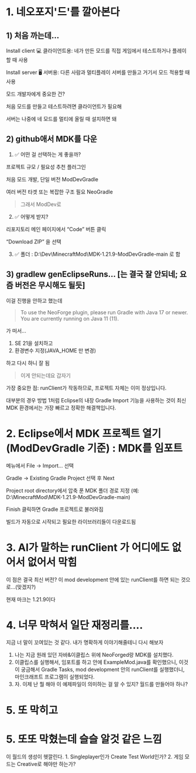 # 1. 네오포지'드'를 깔아본다

## 1) 처음 까는데...

Install client	💻 클라이언트용: 네가 만든 모드를 직접 게임에서 테스트하거나 플레이할 때 사용

Install server	🖥️ 서버용: 다른 사람과 멀티플레이 서버를 만들고 거기서 모드 적용할 때 사용

모드 개발자에게 중요한 건?

처음 모드를 만들고 테스트하려면 클라이언트가 필요해

서버는 나중에 네 모드를 멀티에 올릴 때 설치하면 돼

## 2) github애서 MDK를 다운

1. ✅ 어떤 걸 선택하는 게 좋을까?

프로젝트 규모 / 필요성	추천 플러그인

처음 모드 개발, 단일 버전	ModDevGradle

여러 버전 타겟 또는 복잡한 구조 필요	NeoGradle

>그래서 ModDev로

2. ✅ 어떻게 받지? 

리포지토리 메인 페이지에서 “Code” 버튼 클릭

“Download ZIP” 을 선택

3. ✅ 폴더 : D:\Dev\MinecraftMod\MDK-1.21.9-ModDevGradle-main 로 함

## 3) gradlew genEclipseRuns... [는 결국 잘 안되네; 요즘 버전은 무시해도 될듯]

이걸 진행을 안하고 했는데
> To use the NeoForge plugin, please run Gradle with Java 17 or newer. You are currently running on Java 11 (11).

가 떠서... 
1. SE 21을 설치하고
2. 환경변수 지정(JAVA_HOME 만 변경)
   
하고 다시 하니 잘 됨

> 이게 안되는데요 갑자기

가장 중요한 점: runClient가 작동하므로, 프로젝트 자체는 이미 정상입니다. 

대부분의 경우 방법 1처럼 Eclipse의 내장 Gradle Import 기능을 사용하는 것이 최신 MDK 환경에서는 가장 빠르고 정확한 해결책입니다.

# 2. Eclipse에서 MDK 프로젝트 열기 (ModDevGradle 기준) : MDK를 임포트

메뉴에서 File → Import... 선택

Gradle → Existing Gradle Project 선택 후 Next

Project root directory에서 압축 푼 MDK 폴더 경로 지정 (예: D:\MinecraftMod\MDK-1.21.9-ModDevGradle-main)

Finish 클릭하면 Gradle 프로젝트로 불러와짐

빌드가 자동으로 시작되고 필요한 라이브러리들이 다운로드됨

# 3. AI가 말하는 runClient 가 어디에도 없어서 없어서 막힘

이 점은 결국 최신 버전? 이 mod development 안에 있는 runClient를 하면 되는 것으로...(맞겠지?)

현재 마크는 1.21.9이다

# 4. 너무 막혀서 일단 재정리를....

>
지금 너 말이 꼬여있는 것 같다. 내가 명확하게 이야기해줄테니 다시 해보자
1. 나는 지금 원래 있던 자바&이클립스 위에 NeoForged랑 MDK를 설치했다. 
2. 이클립스를 실행해서, 임포트를 하고 안에 ExampleMod.java를 확인했으니, 이것이 궁금해서 Gradle Tasks, mod development 안의 runClient를 실행했더니, 마인크래프트 프로그램이 실행되었다.
3. 자. 이제 난 뭘 해야 이 예제파일이 의미하는 걸 알 수 있지? 월드를 만들어야 하나?


# 5. 또 막히고

# 5. 또또 막혔는데 슬슬 알것 같은 느낌
이 월드의 생성이 헷깔린다. 1. Singleplayer인가 Create Test World인가? 2. 게임 모드는 Creative로 해야만 하는가?
